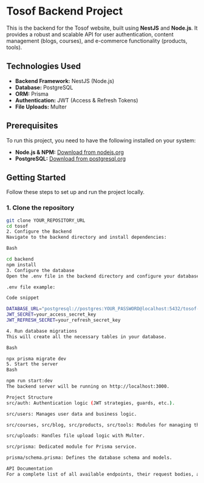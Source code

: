 # Tosof Backend Project

This is the backend for the Tosof website, built using **NestJS** and **Node.js**. It provides a robust and scalable API for user authentication, content management (blogs, courses), and e-commerce functionality (products, tools).

## Technologies Used

- **Backend Framework:** NestJS (Node.js)
- **Database:** PostgreSQL
- **ORM:** Prisma
- **Authentication:** JWT (Access & Refresh Tokens)
- **File Uploads:** Multer

## Prerequisites

To run this project, you need to have the following installed on your system:

- **Node.js & NPM:** [Download from nodejs.org](https://nodejs.org/)
- **PostgreSQL:** [Download from postgresql.org](https://www.postgresql.org/download/)

## Getting Started

Follow these steps to set up and run the project locally.

### 1. Clone the repository

```bash
git clone YOUR_REPOSITORY_URL
cd tosof
2. Configure the Backend
Navigate to the backend directory and install dependencies:

Bash

cd backend
npm install
3. Configure the database
Open the .env file in the backend directory and configure your database connection string and JWT secret keys.

.env file example:

Code snippet

DATABASE_URL="postgresql://postgres:YOUR_PASSWORD@localhost:5432/tosof-db?schema=public"
JWT_SECRET=your_access_secret_key
JWT_REFRESH_SECRET=your_refresh_secret_key

4. Run database migrations
This will create all the necessary tables in your database.

Bash

npx prisma migrate dev
5. Start the server
Bash

npm run start:dev
The backend server will be running on http://localhost:3000.

Project Structure
src/auth: Authentication logic (JWT strategies, guards, etc.).

src/users: Manages user data and business logic.

src/courses, src/blog, src/products, src/tools: Modules for managing the main content.

src/uploads: Handles file upload logic with Multer.

src/prisma: Dedicated module for Prisma service.

prisma/schema.prisma: Defines the database schema and models.

API Documentation
For a complete list of all available endpoints, their request bodies, and responses, please refer to the provided API documentation file.